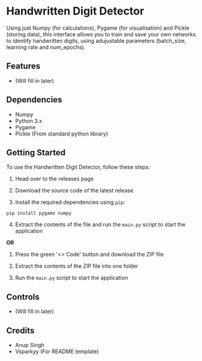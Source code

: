 # Handwritten Digit Detector

Using just Numpy (for calculations), Pygame (for visualisation) and Pickle (storing data), this interface allows you to train and save your own networks to identify handwritten digits, using adujustable parameters (batch_size, learning rate and num_epochs).

## Features
- (Will fill in later)

## Dependencies
- Numpy
- Python 3.x
- Pygame
- Pickle (From standard python library)


## Getting Started

To use the Handwritten Digit Detector, follow these steps:

1. Head over to the releases page

2. Download the source code of the latest release 

3. Install the required dependencies using `pip`:

```pip install pygame numpy```

4. Extract the contents of the file and run the ``main.py`` script to start the application

**OR**

1. Press the green '<> Code' button and download the ZIP file

2. Extract the contents of the ZIP file into one folder

3. Run the `main.py` script to start the application

## Controls
- (Will fill in later)

## Credits
- Anup Singh
- Vsparkyy (For README template)
